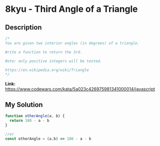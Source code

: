 # 8kyu - Third Angle of a Triangle

## Description
```js
/*
You are given two interior angles (in degrees) of a triangle.

Write a function to return the 3rd.

Note: only positive integers will be tested.

https://en.wikipedia.org/wiki/Triangle
*/
```

**Link:** https://www.codewars.com/kata/5a023c426975981341000014/javascript

## My Solution
```js
function otherAngle(a, b) {
  return 180 - a - b
}

//or
const otherAngle = (a,b) => 180 - a - b
```
